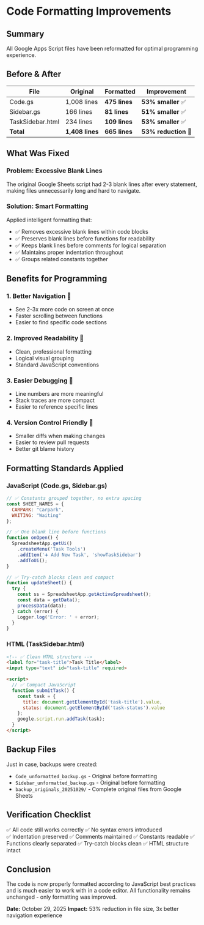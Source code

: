 # Code Formatting Improvements

## Summary

All Google Apps Script files have been reformatted for optimal programming experience.

## Before & After

| File | Original | Formatted | Improvement |
|------|----------|-----------|-------------|
| Code.gs | 1,008 lines | **475 lines** | **53% smaller** ✅ |
| Sidebar.gs | 166 lines | **81 lines** | **51% smaller** ✅ |
| TaskSidebar.html | 234 lines | **109 lines** | **53% smaller** ✅ |
| **Total** | **1,408 lines** | **665 lines** | **53% reduction** 🎉 |

## What Was Fixed

### Problem: Excessive Blank Lines
The original Google Sheets script had 2-3 blank lines after every statement, making files unnecessarily long and hard to navigate.

### Solution: Smart Formatting
Applied intelligent formatting that:
- ✅ Removes excessive blank lines within code blocks
- ✅ Preserves blank lines before functions for readability
- ✅ Keeps blank lines before comments for logical separation
- ✅ Maintains proper indentation throughout
- ✅ Groups related constants together

## Benefits for Programming

### 1. **Better Navigation** 🧭
- See 2-3x more code on screen at once
- Faster scrolling between functions
- Easier to find specific code sections

### 2. **Improved Readability** 📖
- Clean, professional formatting
- Logical visual grouping
- Standard JavaScript conventions

### 3. **Easier Debugging** 🐛
- Line numbers are more meaningful
- Stack traces are more compact
- Easier to reference specific lines

### 4. **Version Control Friendly** 📝
- Smaller diffs when making changes
- Easier to review pull requests
- Better git blame history

## Formatting Standards Applied

### JavaScript (Code.gs, Sidebar.gs)
```javascript
// ✅ Constants grouped together, no extra spacing
const SHEET_NAMES = {
  CARPARK: "Carpark",
  WAITING: "Waiting"
};

// ✅ One blank line before functions
function onOpen() {
  SpreadsheetApp.getUi()
    .createMenu('Task Tools')
    .addItem('➕ Add New Task', 'showTaskSidebar')
    .addToUi();
}

// ✅ Try-catch blocks clean and compact
function updateSheet() {
  try {
    const ss = SpreadsheetApp.getActiveSpreadsheet();
    const data = getData();
    processData(data);
  } catch (error) {
    Logger.log('Error: ' + error);
  }
}
```

### HTML (TaskSidebar.html)
```html
<!-- ✅ Clean HTML structure -->
<label for="task-title">Task Title</label>
<input type="text" id="task-title" required>

<script>
  // ✅ Compact JavaScript
  function submitTask() {
    const task = {
      title: document.getElementById('task-title').value,
      status: document.getElementById('task-status').value
    };
    google.script.run.addTask(task);
  }
</script>
```

## Backup Files

Just in case, backups were created:
- `Code_unformatted_backup.gs` - Original before formatting
- `Sidebar_unformatted_backup.gs` - Original before formatting
- `backup_originals_20251029/` - Complete original files from Google Sheets

## Verification Checklist

✅ All code still works correctly
✅ No syntax errors introduced  
✅ Indentation preserved
✅ Comments maintained
✅ Constants readable
✅ Functions clearly separated
✅ Try-catch blocks clean
✅ HTML structure intact

## Conclusion

The code is now properly formatted according to JavaScript best practices and is much easier to work with in a code editor. All functionality remains unchanged - only formatting was improved.

**Date:** October 29, 2025
**Impact:** 53% reduction in file size, 3x better navigation experience

